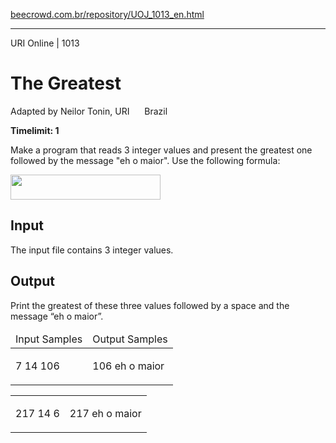 <p><a href="https://www.beecrowd.com.br/repository/UOJ_1013_en.html">beecrowd.com.br/repository/UOJ_1013_en.html</a></p><hr>
<div>
  <span>URI Online | 1013</span>
  <h1>The Greatest</h1>
  <div><p>
     Adapted by Neilor Tonin, URI <img alt="" src="https://resources.beecrowd.com.br/gallery/images/flags/br.gif" style="width: 16px; height: 11px; "> Brazil</p>
  </div>
  <strong>Timelimit: 1</strong>
</div>
<div>
<div>
  <p>
   Make a program that reads 3 integer values and present the greatest one followed by the message "eh o maior". Use the following formula:</p><p>
  <img src="https://resources.beecrowd.com.br/gallery/images/problems/UOJ_1013.png" alt="" style="width: 240px; height: 40px;"></p>
</div>
<h2>Input</h2>
<div>
  <p>
   The input file contains 3 integer values.</p>
</div>
<h2>Output</h2>
<div>
  <p>
  Print the greatest of these three values followed by a space and the message “eh o maior”.</p>
</div>
<div></div>
  <table>
    <thead>
      <tr>
        <td>Input Samples</td>
        <td>Output Samples</td>
      </tr>
    </thead>
    <tbody>
      <tr>
        <td>
          <p>
           7 14 106</p>
        </td>
        <td>
          <p>
           106 eh o maior</p>
        </td>
      </tr>
    </tbody>
  </table>
  <table>
    <tbody>
      <tr>
        <td>
          <p>
           217 14 6</p>
        </td>
        <td>
          <p>
           217 eh o maior</p>
        </td>
      </tr>
    </tbody>
  </table>
</div>